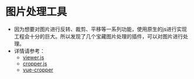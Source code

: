 # 图片处理工具
- 因为想要对图片进行反转、裁剪、平移等一系列功能，使用原生的js进行实现工程会十分的巨大。所以发现了几个宝藏图片处理的插件，可以对图片进行处理。
- 详情请参考：
   - [viewer.js](https://github.com/fengyuanchen/viewerjs/blob/master/README.md)
   - [cropper.js](https://github.com/fengyuanchen/cropperjs)
   - [vue-cropper](http://github.xyxiao.cn/vue-croppe)
